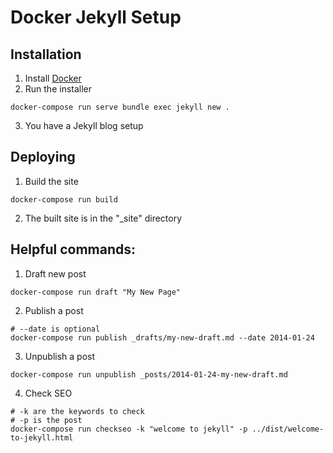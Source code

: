 # Docker Jekyll Setup

## Installation
1. Install [Docker](https://docs.docker.com/engine/installation/)
2. Run the installer
  ```
  docker-compose run serve bundle exec jekyll new .
  ```
3. You have a Jekyll blog setup

## Deploying
1. Build the site
  ```
  docker-compose run build
  ```
2. The built site is in the "_site" directory

## Helpful commands:
1. Draft new post
  ```
  docker-compose run draft "My New Page"
  ```
2. Publish a post
  ```
  # --date is optional
  docker-compose run publish _drafts/my-new-draft.md --date 2014-01-24
  ```
3. Unpublish a post
  ```
  docker-compose run unpublish _posts/2014-01-24-my-new-draft.md
  ```
4. Check SEO
  ```
  # -k are the keywords to check
  # -p is the post
  docker-compose run checkseo -k "welcome to jekyll" -p ../dist/welcome-to-jekyll.html
  ```
